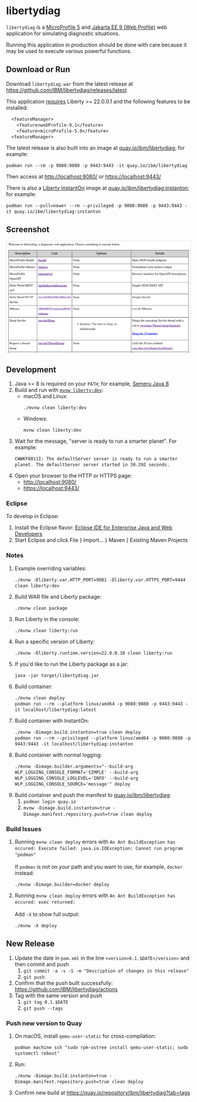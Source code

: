 # libertydiag

`libertydiag` is a [MicroProfile 5](https://openliberty.io/docs/latest/microprofile.html) and [Jakarta EE 9 (Web Profile)](https://openliberty.io/docs/latest/jakarta-ee.html) web application for simulating diagnostic situations.

Running this application in production should be done with care because it may be used to execute various powerful functions.

## Download or Run

Download `libertydiag.war` from the latest release at <https://github.com/IBM/libertydiag/releases/latest>

This application [requires](https://www.ibm.com/docs/en/was-liberty/base?topic=management-liberty-features) Liberty >= 22.0.0.1 and the following features to be installed:

```
  <featureManager>
    <feature>webProfile-9.1</feature>
    <feature>microProfile-5.0</feature>
  <featureManager>
```

The latest release is also built into an image at [quay.io/ibm/libertydiag](https://quay.io/repository/ibm/libertydiag); for example:

```
podman run --rm -p 9080:9080 -p 9443:9443 -it quay.io/ibm/libertydiag
```

Then access at <http://localhost:9080/> or <https://localhost:9443/>

There is also a [Liberty InstantOn](https://developer.ibm.com/blogs/liberty-instanton-serverless-for-java-without-compromise/) image at [quay.io/ibm/libertydiag:instanton](https://quay.io/repository/ibm/libertydiag?tab=tags); for example:

```
podman run --pull=newer --rm --privileged -p 9080:9080 -p 9443:9443 -it quay.io/ibm/libertydiag:instanton
```

## Screenshot

![Screenshot](screenshot.png)

## Development

1. Java >= 8 is required on your `PATH`; for example, [Semeru Java 8](https://developer.ibm.com/languages/java/semeru-runtimes/downloads/?version=8)
1. Build and run with [`mvnw liberty:dev`](https://openliberty.io/docs/latest/development-mode.html):
    * macOS and Linux:
      ```
      ./mvnw clean liberty:dev
      ```
    * Windows:
      ```
      mvnw clean liberty:dev
      ```
1. Wait for the message, "server is ready to run a smarter planet". For example:
   ```
   CWWKF0011I: The defaultServer server is ready to run a smarter planet. The defaultServer server started in 30.292 seconds.
   ```
1. Open your browser to the HTTP or HTTPS page:
    * <http://localhost:9080/>
    * <https://localhost:9443/>

### Eclipse

To develop in Eclipse:

1. Install the Eclipse flavor: [Eclipse IDE for Enterprise Java and Web Developers](https://www.eclipse.org/downloads/packages/)
1. Start Eclipse and click File } Import... } Maven } Existing Maven Projects

### Notes

1. Example overriding variables:
   ```
   ./mvnw -Dliberty.var.HTTP_PORT=9081 -Dliberty.var.HTTPS_PORT=9444 clean liberty:dev
   ```
1. Build WAR file and Liberty package:
   ```
   ./mvnw clean package
   ```
1. Run Liberty in the console:
   ```
   ./mvnw clean liberty:run
   ```
1. Run a specific version of Liberty:
   ```
   ./mvnw -Dliberty.runtime.version=22.0.0.10 clean liberty:run
   ```
1. If you'd like to run the Liberty package as a jar:
   ```
   java -jar target/libertydiag.jar
   ```
1. Build container:
   ```
   ./mvnw clean deploy
   podman run --rm --platform linux/amd64 -p 9080:9080 -p 9443:9443 -it localhost/libertydiag:latest
   ```
1. Build container with InstantOn:
   ```
   ./mvnw -Dimage.build.instanton=true clean deploy
   podman run --rm --privileged --platform linux/amd64 -p 9080:9080 -p 9443:9443 -it localhost/libertydiag:instanton
   ```
1. Build container with normal logging:
   ```
   ./mvnw -Dimage.builder.arguments="--build-arg WLP_LOGGING_CONSOLE_FORMAT='SIMPLE' --build-arg WLP_LOGGING_CONSOLE_LOGLEVEL='INFO' --build-arg WLP_LOGGING_CONSOLE_SOURCE='message'" deploy
   ```
1. Build container and push the manifest to [quay.io/ibm/libertydiag](https://quay.io/repository/ibm/libertydiag?tab=tags):
    1. `podman login quay.io`
    1. `mvnw -Dimage.build.instanton=true -Dimage.manifest.repository.push=true clean deploy`

### Build Issues

1. Running `mvnw clean deploy` errors with `An Ant BuildException has occured: Execute failed: java.io.IOException: Cannot run program "podman"`
   \
   \
   If `podman` is not on your path and you want to use, for example, `docker` instead:
   ```
   ./mvnw -Dimage.builder=docker deploy
   ```
1. Running `mvnw clean deploy` errors with `An Ant BuildException has occured: exec returned:`
   \
   \
   Add `-X` to show full output:
   ```
   ./mvnw -X deploy
   ```

## New Release

1. Update the date in `pom.xml` in the line `<version>0.1.$DATE</version>` and then commit and push
    1. `git commit -a -s -S -m "Description of changes in this release"`
    1. `git push`
1. Confirm that the push built successfully: <https://github.com/IBM/libertydiag/actions>
1. Tag with the same version and push
    1. `git tag 0.1.$DATE`
    1. `git push --tags`

### Push new version to Quay

1. On macOS, install `qemu-user-static` for cross-compilation:
   ```
   podman machine ssh "sudo rpm-ostree install qemu-user-static; sudo systemctl reboot"
   ```
1. Run:
   ```
   ./mvnw -Dimage.build.instanton=true -Dimage.manifest.repository.push=true clean deploy
   ```
1. Confirm new build at <https://quay.io/repository/ibm/libertydiag?tab=tags>
